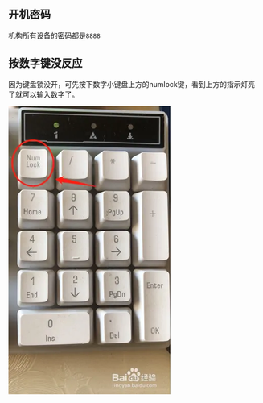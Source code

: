 ## 开机密码

机构所有设备的密码都是`8888`



## 按数字键没反应

因为键盘锁没开，可先按下数字小键盘上方的numlock键，看到上方的指示灯亮了就可以输入数字了。

![](./image/numlock.webp)